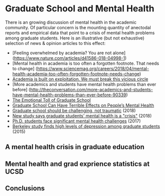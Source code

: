 # Graduate School and Mental Health

There is an growing discussion of mental health in the academic community.
Of particular concern is the mounting quantity of anectodal reports and
empirical data that point to a crisis of mental health problems among graduate
students. Here is an illustrative (but not exhaustive) selection of news &
opinion articles to this effect:

- [Feeling overwhelmed by academia? You are not alone]
(https://www.nature.com/articles/d41586-018-04998-1)
- [Mental health in academia is too often a forgotten footnote. That needs to change]
(https://www.sciencemag.org/careers/2018/04/mental-health-academia-too-often-forgotten-footnote-needs-change)
- [Academia is built on exploitation. We must break this vicious circle](https://www.theguardian.com/higher-education-network/2018/may/18/academia-exploitation-university-mental-health-professors-plagiarism)
- [More academics and students have mental health problems than ever before]
(http://theconversation.com/more-academics-and-students-have-mental-health-problems-than-ever-before-90339)
- [The Emotional Toll of Graduate School](https://blogs.scientificamerican.com/observations/the-emotional-toll-of-graduate-school/)
- [Graduate School Can Have Terrible Effects on People’s Mental Health](https://www.theatlantic.com/education/archive/2018/11/anxiety-depression-mental-health-graduate-school/576769/)
- [Graduate school should be challenging, not traumatic](https://chroniclevitae.com/news/2130-graduate-school-should-be-challenging-not-traumatic) (2018)
- [New study says graduate students' mental health is a "crisis"](https://www.insidehighered.com/news/2018/03/06/new-study-says-graduate-students-mental-health-crisis) (2018)
- [Ph.D. students face significant mental health challenges](https://www.sciencemag.org/careers/2017/04/phd-students-face-significant-mental-health-challenges) (2017)
- [Berkeley study finds high levels of depression among graduate students](https://www.insidehighered.com/news/2015/04/22/berkeley-study-finds-high-levels-depression-among-graduate-students) (2015)


## A mental health crisis in graduate education

## Mental health and grad exprience statistics at UCSD

## Conclusions
